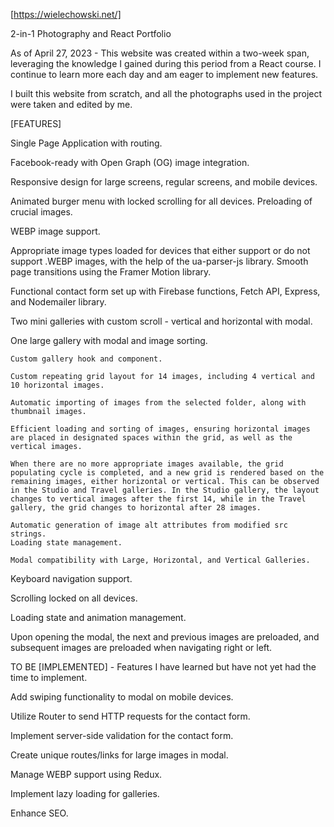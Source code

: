 [https://wielechowski.net/]

2-in-1 Photography and React Portfolio

As of April 27, 2023 - This website was created within a two-week span, leveraging the knowledge I gained during this period from a React course. I continue to learn more each day and am eager to implement new features.

I built this website from scratch, and all the photographs used in the project were taken and edited by me.

[FEATURES]

Single Page Application with routing.

Facebook-ready with Open Graph (OG) image integration.

Responsive design for large screens, regular screens, and mobile devices.

Animated burger menu with locked scrolling for all devices.
Preloading of crucial images.

WEBP image support.

Appropriate image types loaded for devices that either support or do not support .WEBP images, with the help of the ua-parser-js library.
Smooth page transitions using the Framer Motion library.

Functional contact form set up with Firebase functions, Fetch API, Express, and Nodemailer library.

Two mini galleries with custom scroll - vertical and horizontal with modal.

One large gallery with modal and image sorting.

    Custom gallery hook and component.

    Custom repeating grid layout for 14 images, including 4 vertical and 10 horizontal images.

    Automatic importing of images from the selected folder, along with thumbnail images.

    Efficient loading and sorting of images, ensuring horizontal images are placed in designated spaces within the grid, as well as the vertical images.

    When there are no more appropriate images available, the grid populating cycle is completed, and a new grid is rendered based on the remaining images, either horizontal or vertical. This can be observed in the Studio and Travel galleries. In the Studio gallery, the layout changes to vertical images after the first 14, while in the Travel gallery, the grid changes to horizontal after 28 images.

    Automatic generation of image alt attributes from modified src strings.
    Loading state management.

    Modal compatibility with Large, Horizontal, and Vertical Galleries.

Keyboard navigation support.

Scrolling locked on all devices.

Loading state and animation management.

Upon opening the modal, the next and previous images are preloaded, and subsequent images are preloaded when navigating right or left.

TO BE [IMPLEMENTED] - Features I have learned but have not yet had the time to implement.

Add swiping functionality to modal on mobile devices.

Utilize Router to send HTTP requests for the contact form.

Implement server-side validation for the contact form.

Create unique routes/links for large images in modal.

Manage WEBP support using Redux.

Implement lazy loading for galleries.

Enhance SEO.